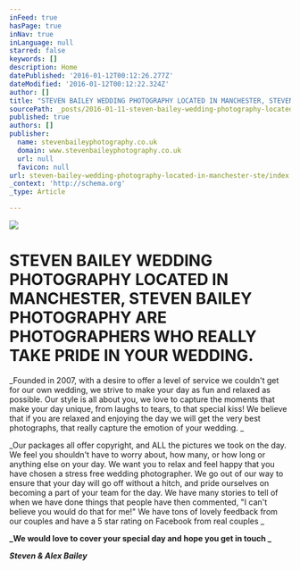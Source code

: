 ```yaml
---
inFeed: true
hasPage: true
inNav: true
inLanguage: null
starred: false
keywords: []
description: Home
datePublished: '2016-01-12T00:12:26.277Z'
dateModified: '2016-01-12T00:12:22.324Z'
author: []
title: "STEVEN BAILEY WEDDING PHOTOGRAPHY LOCATED IN MANCHESTER, STEVEN BAILEY PHOTOGRAPHY ARE PHOTOGRAPHERS WHO REALLY TAKE PRIDE IN YOUR WEDDING.\_"
sourcePath: _posts/2016-01-11-steven-bailey-wedding-photography-located-in-manchester-ste.md
published: true
authors: []
publisher:
  name: stevenbaileyphotography.co.uk
  domain: www.stevenbaileyphotography.co.uk
  url: null
  favicon: null
url: steven-bailey-wedding-photography-located-in-manchester-ste/index.html
_context: 'http://schema.org'
_type: Article

---
```

![](https://s3-us-west-2.amazonaws.com/the-grid-img/p/14f122ff1bca8b05423b668024b076946bd2f8ee.jpg)

# STEVEN BAILEY WEDDING PHOTOGRAPHY LOCATED IN MANCHESTER, STEVEN BAILEY PHOTOGRAPHY ARE PHOTOGRAPHERS WHO REALLY TAKE PRIDE IN YOUR WEDDING. 

_Founded in 2007, with a desire to offer a level of service we couldn't get for our own wedding, we strive to make your day as fun and relaxed as possible.  Our style is all about you, we love to capture the moments that make your day unique, from laughs to tears, to that special kiss! We believe that if you are relaxed and enjoying the day we will get the very best photographs, that really capture the emotion of your wedding.  _

_Our packages all offer copyright, and ALL the pictures we took on the day. We feel you shouldn't have to worry about, how many, or how long or anything else on your day. We want you to relax and feel happy that you have chosen a stress free wedding photographer.  We go out of our way to ensure that your day will go off without a hitch, and pride ourselves on becoming a part of your team for the day. We have many stories to tell of when we have done things that people have then commented, "I can't believe you would do that for me!" We have tons of lovely feedback from our couples and have a 5 star rating on Facebook from real couples  _

**_We would love to cover your special day and hope you get in touch    _**

**_Steven & Alex Bailey_**